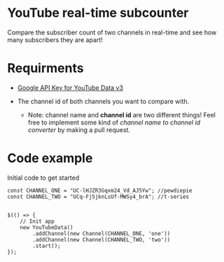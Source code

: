 # YouTube real-time subcounter
Compare the subscriber count of two channels in real-time and see how many subscribers they are apart!

# Requirments
-  [Google API Key for YouTube Data v3](https://console.cloud.google.com/)

- The channel id of both channels you want to compare with.
  - Note: channel name and **channel id** are two different things! Feel free to implement some kind of _channel name to channel id converter_ by making a pull request.


# Code example
Initial code to get started
```
const CHANNEL_ONE = "UC-lHJZR3Gqxm24_Vd_AJ5Yw"; //pewdiepie
const CHANNEL_TWO = "UCq-Fj5jknLsUf-MWSy4_brA"; //t-series


$(() => {
    // Init app
    new YouTubeData()
        .addChannel(new Channel(CHANNEL_ONE, 'one'))
        .addChannel(new Channel(CHANNEL_TWO, 'two'))
        .start();
});
```
